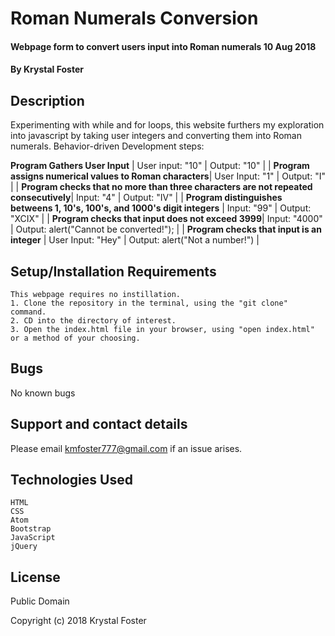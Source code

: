 # Roman Numerals Conversion

#### Webpage form to convert users input into Roman numerals 10 Aug 2018
#### By Krystal Foster

## Description

Experimenting with while and for loops, this website furthers my exploration into javascript by taking user integers and converting them into Roman numerals. Behavior-driven Development steps:

**Program Gathers User Input** | User input: "10" | Output: "10" |
| **Program assigns numerical values to Roman characters**| User Input: "1" | Output: "I" |
| **Program checks that no more than three characters are not repeated consecutively**| Input: "4" | Output: "IV" |
| **Program distinguishes betweens 1, 10's, 100's, and 1000's digit integers** | Input: "99" | Output: "XCIX" |
| **Program checks that input does not exceed 3999**| Input: "4000" | Output: alert("Cannot be converted!"); |
| **Program checks that input is an integer** | User Input: "Hey" | Output: alert("Not a number!") |


## Setup/Installation Requirements

    This webpage requires no instillation.
    1. Clone the repository in the terminal, using the "git clone" command.
    2. CD into the directory of interest.
    3. Open the index.html file in your browser, using "open index.html" or a method of your choosing.

## Bugs

No known bugs

## Support and contact details

Please email kmfoster777@gmail.com if an issue arises.

## Technologies Used

    HTML
    CSS
    Atom
    Bootstrap
    JavaScript
    jQuery

## License

Public Domain

Copyright (c) 2018 Krystal Foster
